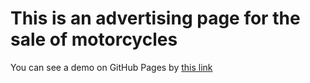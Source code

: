 # This is an advertising page for the sale of motorcycles

You can see a demo on GitHub Pages by [this link](https://dmitriymikhaylichenko.github.io/bikeR15v4/)
